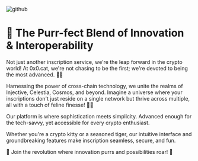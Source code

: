 ![github](https://github.com/0x0-cat/.github/assets/7070368/28ba7862-11b7-48bb-9dd4-f6daf252b06e)


# 🐾 The Purr-fect Blend of Innovation & Interoperability

Not just another inscription service, we're the leap forward in the crypto world! 
At 0x0.cat, we're not chasing to be the first; we're devoted to being the most advanced. 🧠💡

Harnessing the power of cross-chain technology, we unite the realms of Injective, Celestia, Cosmos, and beyond. 
Imagine a universe where your inscriptions don't just reside on a single network but thrive across multiple, all with a touch of feline finesse! 🌌🐱

Our platform is where sophistication meets simplicity.
Advanced enough for the tech-savvy, yet accessible for every crypto enthusiast.

Whether you're a crypto kitty or a seasoned tiger, our intuitive interface and groundbreaking features make inscription seamless, secure, and fun.

🔗 Join the revolution where innovation purrs and possibilities roar! 🚀
